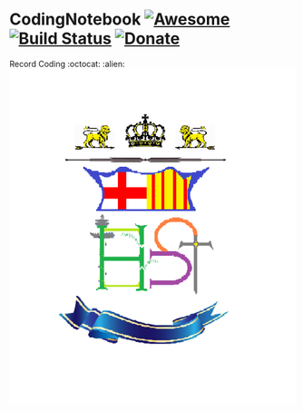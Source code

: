 # CodingNotebook [![Awesome](https://cdn.rawgit.com/sindresorhus/awesome/d7305f38d29fed78fa85652e3a63e154dd8e8829/media/badge.svg)](https://GitHub.com/sindresorhus/awesomes) [![Build Status](https://img.shields.io/travis/Kikobeats/awesome-github/master.svg?style=flat-square)](https://travis-ci.org/Kikobeats/awesome-GitHubs) [![Donate](https://img.shields.io/badge/donate-paypal-blue.svg?style=flat-square)](https://paypal.me/kikobeatss)

<div align=left> Record Coding :octocat: :alien: </div>

<div align=center><img width="550" height="590" src="https://github.com/harrytsz/CodingNotebook/blob/master/Pictures/PIC.PNG"/></div>

